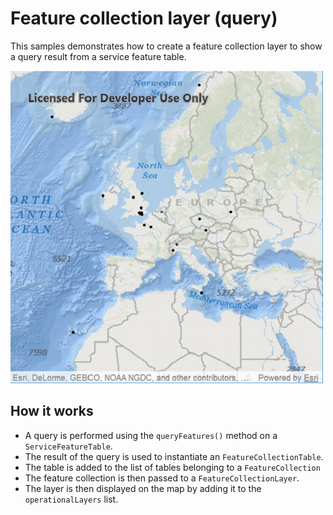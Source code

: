 # Feature collection layer (query)

This samples demonstrates how to create a feature collection layer to
show a query result from a service feature table.

![](screenshot.png)

## How it works

  - A query is performed using the `queryFeatures()` method on a
    `ServiceFeatureTable`.
  - The result of the query is used to instantiate an
    `FeatureCollectionTable`.
  - The table is added to the list of tables belonging to a
    `FeatureCollection`
  - The feature collection is then passed to a `FeatureCollectionLayer`.
  - The layer is then displayed on the map by adding it to the
    `operationalLayers` list.
